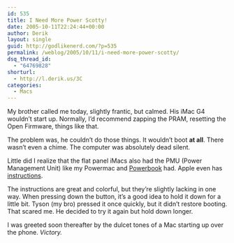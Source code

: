 ```yaml
---
id: 535
title: I Need More Power Scotty!
date: 2005-10-11T22:24:44+00:00
author: Derik
layout: single
guid: http://godlikenerd.com/?p=535
permalink: /weblog/2005/10/11/i-need-more-power-scotty/
dsq_thread_id:
  - "64769828"
shorturl:
  - http://l.derik.us/3C
categories:
  - Macs
---
```

My brother called me today, slightly frantic, but calmed. His iMac G4 wouldn&#8217;t start up. Normally, I&#8217;d recommend zapping the PRAM, resetting the Open Firmware, things like that.

The problem was, he couldn&#8217;t do those things. It wouldn&#8217;t boot **at all**. There wasn&#8217;t even a chime. The computer was absolutely dead silent.

Little did I realize that the flat panel iMacs also had the PMU (Power Management Unit) like my Powermac and [Powerbook](http://www.igroupmac.org/tag/powerbook) had. Apple even has [instructions](http://docs.info.apple.com/article.html?artnum=95165).

The instructions are great and colorful, but they&#8217;re slightly lacking in one way. When pressing down the button, it&#8217;s a good idea to hold it down for a little bit. Tyson (my bro) pressed it once quickly, but it didn&#8217;t restore booting. That scared me. He decided to try it again but hold down longer.

I was greeted soon thereafter by the dulcet tones of a Mac starting up over the phone. _Victory._